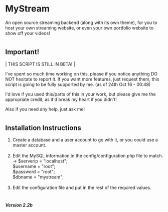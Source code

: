 # <h1>MyStream</h1>
An open source streaming backend (along with its own theme), for you to host your own streaming website, or even your own portfolio website to show off your videos!

# <h2>Important!</h2>
 | THIS SCRIPT IS STILL IN BETA! |

I've spent so much time working on this, please if you notice anything DO NOT hesitate
to report it. If you want more features, just request them, this script is going to be
fully supported by me. (as of 24th Oct 16 - 00:48)	

I'd love if you used this/parts of this in your work, but please give me the appropriate
credit, as it'd break my heart if you didn't!

Also if you need any help, just ask me!

# <h2>Installation Instructions</h2>
 1) Create a database and a user account to go with it, or you could use a master account.<br><br>
 2) Edit the MySQL information in the config/configuration.php file to match.<br>
 	-> $serverip = "localhost";<br>
	   $username = "root";<br>
	   $password = "root";<br>
	   $dbname = "mystream";<br><br>
 3) Edit the configuration file and put in the rest of the required values.
 
# <h5><i>Version 2.2b</i></h5>
